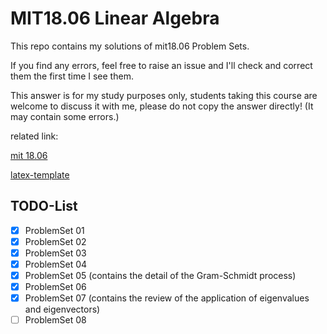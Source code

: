# MIT18.06 Linear Algebra

This repo contains my solutions of mit18.06 Problem Sets.

If you find any errors, feel free to raise an issue and I'll check and correct them the first time I see them.

This answer is for my study purposes only, students taking this course are welcome to discuss it with me, please do not copy the answer directly! (It may contain some errors.)

related link:

[mit 18.06](https://github.com/mitmath/1806)

[latex-template](https://github.com/jdavis/latex-homework-template)

## TODO-List

- [x] ProblemSet 01
- [x] ProblemSet 02
- [x] ProblemSet 03
- [x] ProblemSet 04
- [x] ProblemSet 05 (contains the detail of the Gram-Schmidt process)
- [x] ProblemSet 06
- [x] ProblemSet 07 (contains the review of the application of eigenvalues and eigenvectors)
- [ ] ProblemSet 08
